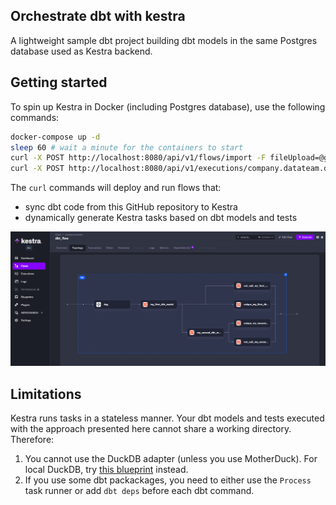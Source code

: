 ## Orchestrate dbt with kestra
A lightweight sample dbt project building dbt models in the same Postgres database used as Kestra backend.

## Getting started

To spin up Kestra in Docker (including Postgres database), use the following commands:

```bash
docker-compose up -d
sleep 60 # wait a minute for the containers to start
curl -X POST http://localhost:8080/api/v1/flows/import -F fileUpload=@generate_flow_with_dbt_dag.yaml
curl -X POST http://localhost:8080/api/v1/executions/company.datateam.dbt/generate_flow_with_dbt_dag?wait=true
```

The `curl` commands will deploy and run flows that:
- sync dbt code from this GitHub repository to Kestra 
- dynamically generate Kestra tasks based on dbt models and tests

![kestra](kestra/flow_topology.png)

## Limitations

Kestra runs tasks in a stateless manner. Your dbt models and tests executed with the approach presented here cannot share a working directory. Therefore:
1. You cannot use the DuckDB adapter (unless you use MotherDuck). For local DuckDB, try [this blueprint](https://kestra.io/blueprints/git/50-git-workflow-for-dbt-with-duckdb) instead.
2. If you use some dbt packackages, you need to either use the `Process` task runner or add `dbt deps` before each dbt command.


